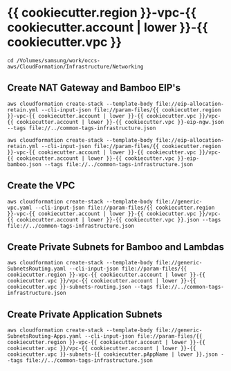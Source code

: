 # {{ cookiecutter.region }}-vpc-{{ cookiecutter.account | lower }}-{{ cookiecutter.vpc }}

```shell script
cd /Volumes/samsung/work/occs-aws/CloudFormation/Infrastructure/Networking
```

## Create NAT Gateway and Bamboo EIP's

```shell script
aws cloudformation create-stack --template-body file://eip-allocation-retain.yml --cli-input-json file://param-files/{{ cookiecutter.region }}-vpc-{{ cookiecutter.account | lower }}-{{ cookiecutter.vpc }}/vpc-{{ cookiecutter.account | lower }}-{{ cookiecutter.vpc }}-eip-ngw.json --tags file://../common-tags-infrastructure.json

aws cloudformation create-stack --template-body file://eip-allocation-retain.yml --cli-input-json file://param-files/{{ cookiecutter.region }}-vpc-{{ cookiecutter.account | lower }}-{{ cookiecutter.vpc }}/vpc-{{ cookiecutter.account | lower }}-{{ cookiecutter.vpc }}-eip-bamboo.json --tags file://../common-tags-infrastructure.json
```

## Create the VPC

```shell script
aws cloudformation create-stack --template-body file://generic-vpc.yaml --cli-input-json file://param-files/{{ cookiecutter.region }}-vpc-{{ cookiecutter.account | lower }}-{{ cookiecutter.vpc }}/vpc-{{ cookiecutter.account | lower }}-{{ cookiecutter.vpc }}.json --tags file://../common-tags-infrastructure.json
```

## Create Private Subnets for Bamboo and Lambdas

```shell script
aws cloudformation create-stack --template-body file://generic-SubnetsRouting.yaml --cli-input-json file://param-files/{{ cookiecutter.region }}-vpc-{{ cookiecutter.account | lower }}-{{ cookiecutter.vpc }}/vpc-{{ cookiecutter.account | lower }}-{{ cookiecutter.vpc }}-subnets-routing.json --tags file://../common-tags-infrastructure.json
```

## Create Private Application Subnets

```shell script
aws cloudformation create-stack --template-body file://generic-SubnetsRouting-Apps.yaml --cli-input-json file://param-files/{{ cookiecutter.region }}-vpc-{{ cookiecutter.account | lower }}-{{ cookiecutter.vpc }}/vpc-{{ cookiecutter.account | lower }}-{{ cookiecutter.vpc }}-subnets-{{ cookiecutter.pAppName | lower }}.json --tags file://../common-tags-infrastructure.json
```

